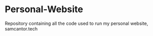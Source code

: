 # Personal-Website
Repository containing all the code used to run my personal website, samcantor.tech
